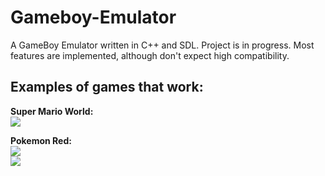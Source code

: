 # Gameboy-Emulator
A GameBoy Emulator written in C++ and SDL. Project is in progress. Most features are implemented, although don't expect high compatibility.

## Examples of games that work:

<b>Super Mario World:</b>
<br>
<img src="https://github.com/MoonfireSeco/Gameboy-Emulator/raw/master/Pictures/Mario.png">

<b>Pokemon Red:</b>
<br>
<img src="https://github.com/MoonfireSeco/Gameboy-Emulator/raw/master/Pictures/Pokemon.png">
<br>
<img src="https://github.com/MoonfireSeco/Gameboy-Emulator/raw/master/Pictures/Pokemon2.png">

